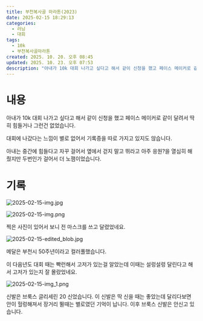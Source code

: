 ```yaml
---
title: 부천복사골 마라톤(2023)
date: 2025-02-15 18:29:13
categories:
  - 러닝
  - 대회
tags:
  - 10k
  - 부천복사골마라톤
created: 2025. 10. 20. 오후 08:45
updated: 2025. 10. 23. 오후 07:53
description: "아내가 10k 대회 나가고 싶다고 해서 같이 신청을 했고 페이스 메이커로 같이 달려서 딱히 힘들거나 그런건 없었습니다. 대회에 나갔다는 느낌이 별로 없어서 기록증을 따로 가지고 있지도 않습니다. 아내는 중간에 힘들다고 자꾸 걸어서 옆에서 걷지 말고 뛰라고 아주 응원?을 열심히 해줬지만 "
---
```


# 내용

아내가 10k 대회 나가고 싶다고 해서 같이 신청을 했고 페이스 메이커로 같이 달려서 딱히 힘들거나 그런건 없었습니다.

대회에 나갔다는 느낌이 별로 없어서 기록증을 따로 가지고 있지도 않습니다.

아내는 중간에 힘들다고 자꾸 걸어서 옆에서 걷지 말고 뛰라고 아주 응원?을 열심히 해줬지만 두번인가 걸어서 더 노잼이었습니다.

# 기록

![2025-02-15-img.jpg](assets/2025-02-15-img.jpg)

![2025-02-15-img.png](assets/2025-02-15-img.png)

찍은 사진이 있어서 보니 전 마스크를 쓰고 달렸었네요.

![2025-02-15-edited_blob.jpg](assets/2025-02-15-edited_blob.jpg)

메달은 부천시 50주년이라고 컬러풀했습니다.

이 다음년도 대회 때는 빡런해서 고저가 있는걸 알았는데 이때는 설렁설렁 달린다고 해서 고저가 있는지 잘 몰랐었네요.

![2025-02-15-img_1.png](assets/2025-02-15-img_1.png)

신발은 브룩스 글리세린 20 신었습니다. 이 신발은 딱 신을 때는 좋았는데 달리다보면 안이 헐렁해져서 장거리 뛸때는 별로였던 기억이 납니다. 이후 브룩스 신발은 안신고 있습니다.
